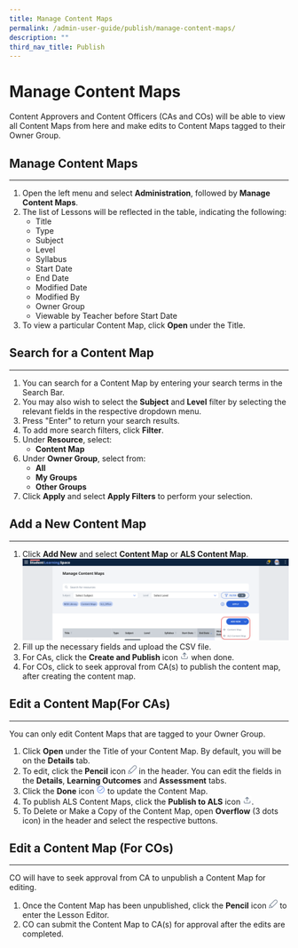 ```yaml
---
title: Manage Content Maps
permalink: /admin-user-guide/publish/manage-content-maps/
description: ""
third_nav_title: Publish
---
```

<h1 id="manage-content-maps">Manage Content Maps</h1>
<p>Content Approvers and Content Officers (CAs and COs) will be able to view all Content Maps from here and make edits to Content Maps tagged to their Owner Group.</p>
<h2 id="manage-content-maps">Manage Content Maps</h2>
<hr>
<ol>
<li>Open the left menu and select <strong>Administration</strong>, followed by <strong>Manage Content Maps</strong>.</li>
<li>The list of Lessons will be reflected in the table, indicating the following:<ul>
<li>Title</li>
<li>Type</li>
<li>Subject</li>
<li>Level</li>
<li>Syllabus</li>
<li>Start Date</li>
<li>End Date</li>
<li>Modified Date</li>
<li>Modified By</li>
<li>Owner Group</li>
<li>Viewable by Teacher before Start Date</li>
</ul>
</li>
<li>To view a particular Content Map, click <strong>Open</strong> under the Title.</li>
</ol>
<h2 id="search-for-a-content-map">Search for a Content Map</h2>
<hr>
<ol>
<li>You can search for a Content Map by entering your search terms in the Search Bar. </li>
<li>You may also wish to select the <strong>Subject</strong> and <strong>Level</strong> filter by selecting the relevant fields in the respective dropdown menu.</li>
<li>Press "Enter" <em></em>to return your search results.</li>
<li>To add more search filters, click <strong>Filter</strong>. </li>
<li>Under <strong>Resource</strong>, select:<ul>
<li><strong>Content Map</strong></li>
</ul>
</li>
<li>Under <strong>Owner Group</strong>, select from:<ul>
<li><strong>All</strong></li>
<li><strong>My Groups</strong></li>
<li><strong>Other Groups</strong></li>
</ul>
</li>
<li>Click <strong>Apply</strong> and select <strong>Apply Filters</strong> to perform your selection.</li>
</ol>
<h2 id="add-a-new-content-map">Add a New Content Map</h2>
<hr>
<ol>
<li>Click <strong>Add New</strong> and select <strong>Content Map</strong> or <strong>ALS Content Map</strong>.<img src="/images/5Admin/P-ContentMap.png"></li>
<li>Fill up the necessary fields and upload the CSV file.</li>
<li>For CAs, click the <strong>Create and Publish</strong> icon <img style="width:1rem; display: inline;" src="/images/Icons/Upload24.svg"> when done.</li>
<li>For COs, click to seek approval from CA(s) to publish the content map, after creating the content map.</li>
</ol>
<h2 id="edit-a-content-map-for-cas-">Edit a Content Map(For CAs)</h2>
<hr>
<p>You can only edit Content Maps that are tagged to your Owner Group.</p>
<ol>
<li>Click <strong>Open</strong> under the Title of your Content Map. By default, you will be on the <strong>Details</strong> tab.</li>
<li>To edit, click the <strong>Pencil</strong> icon <img style="width:1rem; display: inline;" src="/images/Icons/Pencil.svg"> in the header. You can edit the fields in the <strong>Details</strong>, <strong>Learning Outcomes</strong> and <strong>Assessment</strong> tabs.</li>
<li>Click the <strong>Done</strong> icon <img style="width:1rem; display: inline;" src="/images/Icons/Done.svg">  to update the Content Map.</li>
<li>To publish ALS Content Maps, click the <strong>Publish to ALS</strong> icon <img style="width:1rem; display: inline;" src="/images/Icons/Upload24.svg">.</li>
<li>To Delete or Make a Copy of the Content Map, open <strong>Overflow</strong> (3 dots icon) in the header and select the respective buttons.</li>
</ol>
<h2 id="edit-a-content-map-for-cos-">Edit a Content Map (For COs)</h2>
<hr>
<p>CO will have to seek approval from CA to unpublish a Content Map for editing. </p>
<ol>
<li>Once the Content Map has been unpublished, click the <strong>Pencil</strong> icon <img style="width:1rem; display: inline;" src="/images/Icons/Pencil.svg"> to enter the Lesson Editor.</li>
<li>CO can submit the Content Map to CA(s) for approval after the edits are completed.</li>
</ol>